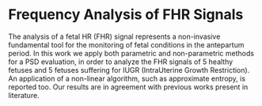# Frequency Analysis of FHR Signals
 The analysis of a fetal HR (FHR) signal represents a non-invasive fundamental tool for the monitoring of fetal conditions in the antepartum period. In this work we apply both parametric and non-parametric methods for a PSD evaluation, in order to analyze the FHR signals of 5 healthy fetuses and 5 fetuses suffering for IUGR (IntraUterine Growth Restriction). An application of a non-linear algorithm, such as approximate entropy, is reported too. Our results are in agreement with previous works present in literature.
